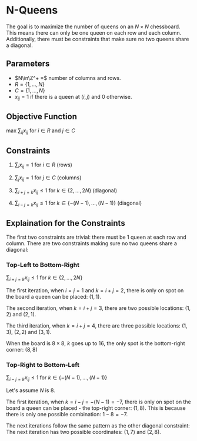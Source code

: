# N-Queens

The goal is to maximize the number of queens on an $N\times N$ chessboard. This means there can only be one queen on each row and each column. Additionally, there must be constraints that make sure no two queens share a diagonal.

## Parameters

- $N\in\Z^+ =$ number of columns and rows.
- $R=\{1,...,N\}$
- $C=\{1,...,N\}$
- $x_{ij}=1$ if there is a queen at $(i,j)$ and $0$ otherwise.

## Objective Function

max $\sum_{ij}x_{ij}$ for $i\in R$ and $j\in C$

## Constraints

1. $\sum_i x_{ij}=1$ for $i\in R$ (rows)

2. $\sum_j x_{ij}=1$ for $j\in C$ (columns)

3. $\sum_{i+j=k}x_{ij}\leq1$ for $k\in\{2,...,2N\}$ (diagonal)

4. $\sum_{i-j=k}x_{ij}\leq1$ for $k\in\{-(N-1),...,(N-1)\}$ (diagonal)

## Explaination for the Constraints

The first two constraints are trivial: there must be $1$ queen at each row and column. There are two constraints making sure no two queens share a diagonal:

### Top-Left to Bottom-Right

$\sum_{i+j=k}x_{ij}\leq1$ for $k\in\{2,...,2N\}$

The first iteration, when $i=j=1$ and $k=i+j=2$, there is only on spot on the board a queen can be placed: $(1,1)$.

The second iteration, when $k=i+j=3$, there are two possible locations: $(1,2)$ and $(2,1)$.

The third iteration, when $k=i+j=4$, there are three possible locations: $(1,3)$, $(2,2)$ and $(3,1)$.

When the board is $8\times8$, $k$ goes up to $16$, the only spot is the bottom-right corner: $(8,8)$

### Top-Right to Bottom-Left

$\sum_{i-j=k}x_{ij}\leq1$ for $k\in\{-(N-1),...,(N-1)\}$

Let's assume $N$ is $8$.

The first iteration, when $k=i-j=-(N-1)=-7$, there is only on spot on the board a queen can be placed - the top-right corner: $(1,8)$. This is because there is only one possible combination: $1-8=-7$.

The next iterations follow the same pattern as the other diagonal constraint: The next iteration has two possible coordinates: $(1,7)$ and $(2,8)$.
